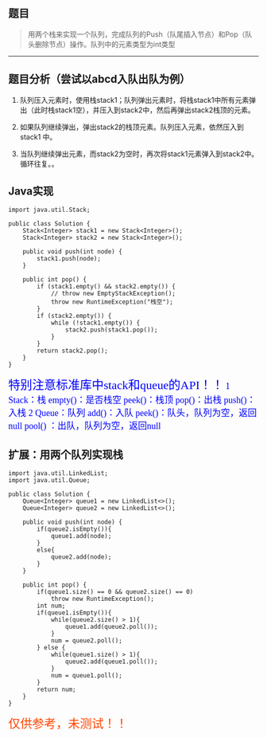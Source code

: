 ## **题目**
> 用两个栈来实现一个队列，完成队列的Push（队尾插入节点）和Pop（队头删除节点）操作。队列中的元素类型为int类型

---
## **题目分析（尝试以abcd入队出队为例）**
1. 队列压入元素时，使用栈stack1；队列弹出元素时，将栈stack1中所有元素弹出（此时栈stack1空），并压入到stack2中，然后再弹出stack2栈顶的元素。

2. 如果队列继续弹出，弹出stack2的栈顶元素。队列压入元素，依然压入到stack1 中。
3. 当队列继续弹出元素，而stack2为空时，再次将stack1元素弹入到stack2中。循环往复。。

## **Java实现**

```
import java.util.Stack;

public class Solution {
	Stack<Integer> stack1 = new Stack<Integer>();
	Stack<Integer> stack2 = new Stack<Integer>();

	public void push(int node) {
		stack1.push(node);
	}

	public int pop() {
		if (stack1.empty() && stack2.empty()) {
			// throw new EmptyStackException();
			throw new RuntimeException("栈空");
		}
		if (stack2.empty()) {
			while (!stack1.empty()) {
				stack2.push(stack1.pop());
			}
		}
		return stack2.pop();
	}
}
```
<font color=#0000ff size=5 face="黑体"> 特别注意标准库中stack和queue的API！！</font>
<font color=#0000ff size=4 face="黑体">
1 Stack：栈
empty()：是否栈空
peek()：栈顶
pop()：出栈
push()：入栈
 2 Queue：队列
 add()：入队
 peek()：队头，队列为空，返回null
 pool() ：出队，队列为空，返回null
</font>

## 扩展：用两个队列实现栈

```
import java.util.LinkedList;
import java.util.Queue;

public class Solution {
	Queue<Integer> queue1 = new LinkedList<>();
	Queue<Integer> queue2 = new LinkedList<>();

	public void push(int node) {
		if(queue2.isEmpty()){
			queue1.add(node);
		}
		else{
			queue2.add(node);
		}
	}

	public int pop() {
		if(queue1.size() == 0 && queue2.size() == 0)
			throw new RuntimeException();
		int num;
		if(queue1.isEmpty()){
			while(queue2.size() > 1){
				queue1.add(queue2.poll());
			}
			num = queue2.poll();
		} else {
			while(queue1.size() > 1){
				queue2.add(queue1.poll());
			}
			num = queue1.poll();
		}
		return num;
	}
}
```

<font color=#ff4500 size=5 face="黑体"> 仅供参考，未测试！！</font>